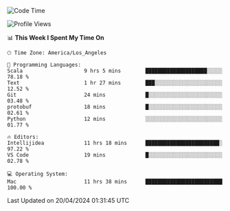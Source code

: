 <!--START_SECTION:waka-->
![Code Time](http://img.shields.io/badge/Code%20Time-949%20hrs%2056%20mins-blue)

![Profile Views](http://img.shields.io/badge/Profile%20Views-0-blue)

📊 **This Week I Spent My Time On** 

```text
🕑︎ Time Zone: America/Los_Angeles

💬 Programming Languages: 
Scala                    9 hrs 5 mins        ████████████████████░░░░░   78.18 % 
Text                     1 hr 27 mins        ███░░░░░░░░░░░░░░░░░░░░░░   12.52 % 
Git                      24 mins             █░░░░░░░░░░░░░░░░░░░░░░░░   03.48 % 
protobuf                 18 mins             █░░░░░░░░░░░░░░░░░░░░░░░░   02.61 % 
Python                   12 mins             ░░░░░░░░░░░░░░░░░░░░░░░░░   01.77 % 

🔥 Editors: 
Intellijidea             11 hrs 18 mins      ████████████████████████░   97.22 % 
VS Code                  19 mins             █░░░░░░░░░░░░░░░░░░░░░░░░   02.78 % 

💻 Operating System: 
Mac                      11 hrs 38 mins      █████████████████████████   100.00 % 
```


 Last Updated on 20/04/2024 01:31:45 UTC
<!--END_SECTION:waka-->
